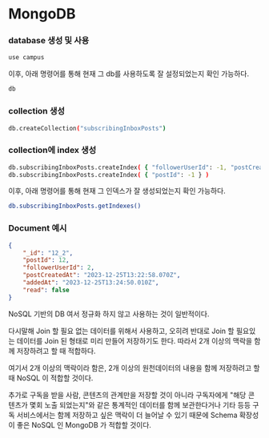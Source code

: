 # MongoDB

### database 생성 및 사용
```sh
use campus
```

이후, 아래 명령어를 통해 현재 그 db를 사용하도록 잘 설정되었는지 확인 가능하다.

```sh
db
```

### collection 생성
```sh
db.createCollection("subscribingInboxPosts")
```

### collection에 index 생성
```sh
db.subscribingInboxPosts.createIndex( { "followerUserId": -1, "postCreatedAt": -1 } )
db.subscribingInboxPosts.createIndex( { "postId": -1 } )
```

이후, 아래 명령어를 통해 현재 그 인덱스가 잘 생성되었는지 확인 가능하다.

```sh
db.subscribingInboxPosts.getIndexes()
```

### Document 예시
```json
{
    "_id": "12_2",
    "postId": 12,
    "followerUserId": 2,
    "postCreatedAt": "2023-12-25T13:22:58.070Z",
    "addedAt": "2023-12-25T13:24:50.010Z",
    "read": false
}
```

NoSQL 기반의 DB 여서 정규화 하지 않고 사용하는 것이 일반적이다.

다시말해 Join 할 필요 없는 데이터를 위해서 사용하고, 오히려 반대로 Join 할 필요있는 데이터를 Join 된 형태로 미리 만들어 저장하기도 한다.
따라서 2개 이상의 맥락을 함께 저장하려고 할 때 적합하다.

여기서 2개 이상의 맥락이라 함은, 2개 이상의 원천데이터의 내용을 함께 저장하려고 할 때 NoSQL 이 적합할 것이다.

추가로 구독을 받을 사람, 콘텐츠의 관계만을 저장할 것이 아니라 구독자에게 "해당 콘텐츠가 몇회 노출 되었는지"와 같은 통계적인 데이터를 함께 보관한다거나
기타 등등 구독 서비스에서는 함께 저장하고 싶은 맥락이 더 늘어날 수 있기 때문에 Schema 확장성이 좋은 NoSQL 인 MongoDB 가 적합할 것이다.

